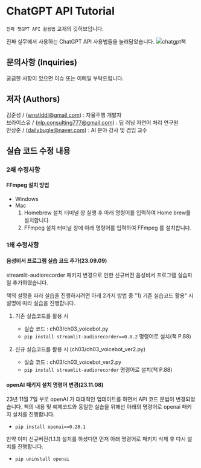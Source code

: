 # ChatGPT API Tutorial
`진짜 챗GPT API 활용법` 교재의 깃허브입니다.  

진짜 실무에서 사용하는 ChatGPT API 사용법들을 눌러담았습니다.
![chatgpt책](https://github.com/chatgpt-kr/chatgpt-api-tutorial/assets/79401093/1716e11f-5e6a-4fb0-bf37-7ec4781166ef)

## 문의사항 (Inquiries)

궁금한 사항이 있으면 이슈 또는 이메일 부탁드립니다.

## 저자 (Authors)

김준성 / (wnstlddl@gmail.com)  : 자율주행 개발자  
브라이스유 / (nlp.consulting777@gmail.com) :  딥 러닝 자연어 처리 연구원  
안상준 / (dailybugle@naver.com) : AI 분야 강사 및 겸임 교수


## 실습 코드 수정 내용
### 2쇄 수정사항
#### FFmpeg 설치 방법
- Windows
- Mac
  1) Homebrew 설치
     터미널 창 실행 후 아래 명령어를 입력하여 Home brew를 설치합니다.
  3) FFmpeg 설치
    터미널 창에 아래 명령어를 입력하여 FFmpeg 를 설치합니다.
  
### 1쇄 수정사항
#### 음성비서 프로그램 실습 코드 추가(23.09.09)
streamlit-audiorecorder 패키지 변경으로 인한 신규버전 음성비서 프로그램 실습파일 추가하였습니다.

책의 설명을 따라 실습을 진행하시려면 아래 2가지 방법 중 "1) 기존 실습코드 활용" 시 설명에 따라 실습을 진행합니다.
1) 기존 실습코드를 활용 시 
   - 실습 코드 : ch03/ch03_voicebot.py
   - `pip install streamlit-audiorecorder==0.0.2` 명령어로 설치(책 P.88)
  
2) 신규 실습코드를 활용 시 (ch03/ch03_voicebot_ver2.py)
   - 실습 코드 : ch03/ch03_voicebot_ver2.py
   - `pip install streamlit-audiorecorder` 명령어로 설치(책 P.88) 

#### openAI 패키지 설치 명령어 변경(23.11.08)
23년 11월 7일 부로 openAI 가 대대적인 업데이트를 하면서 API 코드 문법이 변경되었습니다. 
책의 내용 및 예제코드와 동일한 실습을 위해선 아래의 명령어로 openai 패키지 설치를 진행합니다.
   - `pip install openai==0.28.1`

만약 이미 신규버전(1.1.1) 설치를 하셨다면 먼저 아래 명령어로 패키지 삭제 후 다시 설치를 진행합니다.
   - `pip uninstall openai`
